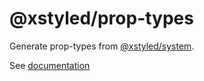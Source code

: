 # @xstyled/prop-types

Generate prop-types from [@xstyled/system](https://xstyled.dev/docs/style-props/).

See [documentation](https://xstyled.dev/docs/prop-types/)
